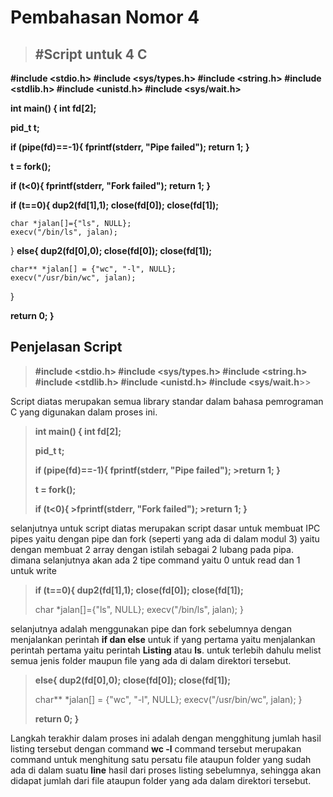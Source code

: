 # Pembahasan Nomor 4


> ## #Script untuk 4 C
>
**#include <stdio.h>
#include <sys/types.h>
#include <string.h>
#include <stdlib.h>
#include <unistd.h>
#include <sys/wait.h>**

**int main() {
  int fd[2];**

**pid_t t;**

  **if (pipe(fd)==-1){
    fprintf(stderr, "Pipe failed");
    return 1;
  }**

  **t = fork();**

  **if (t<0){
    fprintf(stderr, "Fork failed");
    return 1;
  }**

  **if (t==0){
    dup2(fd[1],1);
    close(fd[0]);
    close(fd[1]);**

    char *jalan[]={"ls", NULL};
    execv("/bin/ls", jalan);
 }
  **else{
    dup2(fd[0],0);
    close(fd[0]);
    close(fd[1]);**

    char** *jalan[] = {"wc", "-l", NULL};
    execv("/usr/bin/wc", jalan);
  }

  **return 0;
}**



## Penjelasan Script


>**#include <stdio.h>
#include <sys/types.h>
#include <string.h>
#include <stdlib.h>
#include <unistd.h>
#include <sys/wait.h**>>

Script diatas merupakan semua library standar dalam bahasa pemrograman C yang digunakan dalam proses ini.

>**int main() {
  int fd[2];**
>
>**pid_t t;**
>
 > **if (pipe(fd)==-1){
   > fprintf(stderr, "Pipe failed");
    >return 1;
  > }**
>
  >**t = fork();**
>
  >**if (t<0){
    >fprintf(stderr, "Fork failed");
    >return 1;
  }**

selanjutnya untuk script diatas merupakan script dasar untuk membuat IPC pipes yaitu dengan pipe dan fork (seperti yang ada di dalam modul 3) yaitu dengan membuat 2 array dengan istilah sebagai 2 lubang pada pipa. dimana selanjutnya akan ada 2 tipe command yaitu 0 untuk read dan 1 untuk write

> **if (t==0){
    dup2(fd[1],1);
    close(fd[0]);
    close(fd[1]);**
 >   
>   char *jalan[]={"ls", NULL};
    execv("/bin/ls", jalan);
 }

selanjutnya adalah menggunakan pipe dan fork sebelumnya dengan menjalankan perintah **if dan else** untuk if yang pertama yaitu menjalankan perintah pertama yaitu perintah **Listing** atau **ls**. untuk terlebih dahulu melist semua jenis folder maupun file yang ada di dalam direktori tersebut.

> **else{
    dup2(fd[0],0);
    close(fd[0]);
    close(fd[1]);**
   >
 >   char** *jalan[] = {"wc", "-l", NULL};
    execv("/usr/bin/wc", jalan);
  }
>
  >**return 0;
}**

Langkah terakhir dalam proses ini adalah dengan mengghitung jumlah hasil listing tersebut dengan command **wc -l** command tersebut merupakan command untuk menghitung satu persatu file ataupun folder yang sudah ada di dalam suatu **line** hasil dari proses listing sebelumnya, sehingga akan didapat jumlah dari file ataupun folder yang ada dalam direktori tersebut.
